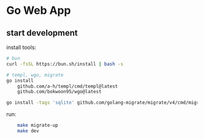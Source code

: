 # Go Web App

## start development

install tools:

```bash
# bun
curl -fsSL https://bun.sh/install | bash -s

# templ, wgo, migrate
go install
    github.com/a-h/templ/cmd/templ@latest
    github.com/bokwoon95/wgo@latest

go install -tags 'sqlite' github.com/golang-migrate/migrate/v4/cmd/migrate@latest
```

run:

```bash
    make migrate-up
    make dev
```
